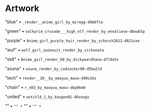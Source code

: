 # Artwork 

"blue"   • `_render__anime_girl_by_miregg-d9m6fta`

"green"  • `valkyrie_crusade___high_elf_render_by_ennaliese-d8xwb5p`

"purple" • `Anime_girl_purple_hair_render_by_schorch2812-d821xxe`

"wuf" • `wolf_girl_swimsuit_render_by_sirkonata`

"sk8" • `Anime_girl_render_60_by_dickywardhana-d7l8o5v`

"asuna" • `asuna_render_by_codzocker00-d5kw2ld`

"tech" • `render__10__by_maoyuu_maou-d90s16s`

"chain" • `r_n03_by_maoyuu_maou-dbp0km0`

"united" • `untitld_1_by_kougon01-d6xnags`

"" • ``
"" • ``
"" • ``
"" • ``
